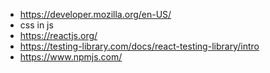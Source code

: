* https://developer.mozilla.org/en-US/
* css in js
* https://reactjs.org/
* https://testing-library.com/docs/react-testing-library/intro
* https://www.npmjs.com/

